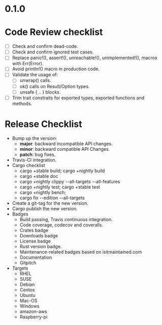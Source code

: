 0.1.0
=====

Code Review checklist
=====================

* [ ] Check and confirm dead-code.
* [ ] Check and confirm ignored test cases.
* [ ] Replace panic!(), assert!(), unreachable!(), unimplemented!(),
      macros with Err(Error).
* [ ] Avoid println!() macro in production code.
* [ ] Validate the usage of:
    * [ ] unwrap() calls.
    * [ ] ok() calls on Result/Option types.
    * [ ] unsafe { .. } blocks.
* [ ] Trim trait constraits for exported types, exported functions
  and methods.

Release Checklist
=================

* Bump up the version:
  * __major__: backward incompatible API changes.
  * __minor__: backward compatible API Changes.
  * __patch__: bug fixes.
* Travis-CI integration.
* Cargo checklist
  * cargo +stable build; cargo +nightly build
  * cargo +stable doc
  * cargo +nightly clippy --all-targets --all-features
  * cargo +nightly test; cargo +stable test
  * cargo +nightly bench;
  * cargo fix --edition --all-targets
* Create a git-tag for the new version.
* Cargo publish the new version.
* Badges
  * Build passing, Travis continuous integration.
  * Code coverage, codecov and coveralls.
  * Crates badge
  * Downloads badge
  * License badge
  * Rust version badge.
  * Maintenance-related badges based on isitmaintained.com
  * Documentation
  * Gitpitch
* Targets
  * RHEL
  * SUSE
  * Debian
  * Centos
  * Ubuntu
  * Mac-OS
  * Windows
  * amazon-aws
  * Raspberry-pi
